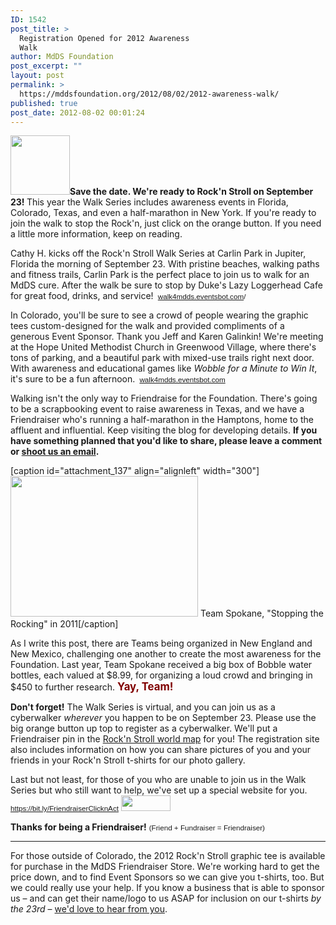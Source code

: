 ```yaml
---
ID: 1542
post_title: >
  Registration Opened for 2012 Awareness
  Walk
author: MdDS Foundation
post_excerpt: ""
layout: post
permalink: >
  https://mddsfoundation.org/2012/08/02/2012-awareness-walk/
published: true
post_date: 2012-08-02 00:01:24
---
```

<a title="Register Now" href="http://walk4mdds.eventsbot.com"><img class="alignleft" style="border-width: 0;" src="http://www.eventsbot.com/images/Reg-3.jpg" alt="" width="95" height="95" /></a><strong>Save the date. We're ready to Rock'n Stroll on September 23! </strong>This year the Walk Series includes awareness events in Florida, Colorado, Texas, and even a half-marathon in New York. If you're ready to join the walk to stop the Rock'n, just click on the orange button. If you need a little more information, keep on reading.

Cathy H. kicks off the Rock'n Stroll Walk Series at Carlin Park in Jupiter, Florida the morning of September 23. With pristine beaches, walking paths and fitness trails, Carlin Park is the perfect place to join us to walk for an MdDS cure. After the walk be sure to stop by Duke's Lazy Loggerhead Cafe for great food, drinks, and service! <span style="font-family: Arial;"><small> <a title="Register for the 2012 MdDS Walk" href="http://walk4mdds.eventsbot.com" target="_blank" rel="noopener">walk4mdds.eventsbot.com</a>/</small></span>

In Colorado, you'll be sure to see a crowd of people wearing the graphic tees custom-designed for the walk and provided compliments of a generous Event Sponsor. Thank you Jeff and Karen Galinkin! We're meeting at the Hope United Methodist Church in Greenwood Village, where there's tons of parking, and a beautiful park with mixed-use trails right next door. With awareness and educational games like <em>Wobble for a Minute to Win It</em>, it's sure to be a fun afternoon.<span style="font-family: Arial;"> <small> <a title="Register for the 2012 MdDS Walk" href="http://walk4mdds.eventsbot.com" target="_blank" rel="noopener">walk4mdds.eventsbot.com</a></small></span>

Walking isn't the only way to Friendraise for the Foundation. There's going to be a scrapbooking event to raise awareness in Texas, and we have a Friendraiser who's running a half-marathon in the Hamptons, home to the affluent and influential. Keep visiting the blog for developing details. <strong>If you have something planned that you'd like to share, please leave a comment or <a title="Send an email to the Walkathon Committee" href="mailto:mddswalk@yahoo.com">shoot us an email</a>.</strong>

[caption id="attachment_137" align="alignleft" width="300"]<a href="http://mddsfoundation.files.wordpress.com/2011/10/stopping-the-rocking-in-spokane.jpg"><img class="size-medium wp-image-137" title="Team Spokane, WA" src="http://mddsfoundation.files.wordpress.com/2011/10/stopping-the-rocking-in-spokane.jpg?w=300" alt="" width="300" height="225" /></a> Team Spokane, "Stopping the Rocking" in 2011[/caption]

As I write this post, there are Teams being organized in New England and New Mexico, challenging one another to create the most awareness for the Foundation. Last year, Team Spokane received a big box of Bobble water bottles, each valued at $8.99, for organizing a loud crowd and bringing in $450 to further research. <span style="color: #800000;"><strong><big>Yay, Team!</big></strong></span>

<strong>Don't forget!</strong> The Walk Series is virtual, and you can join us as a cyberwalker <em>wherever</em> you happen to be on September 23. Please use the big orange button up top to register as a cyberwalker. We'll put a Friendraiser pin in the <a title="Rock'n Stroll World Mao" href="http://bit.ly/RocknStroll2012WorldMap" target="_blank" rel="noopener">Rock'n Stroll world map</a> for you! The registration site also includes information on how you can share pictures of you and your friends in your Rock'n Stroll t-shirts for our photo gallery.

Last but not least, for those of you who are unable to join us in the Walk Series but who still want to help, we've set up a special website for you. <span style="font-family: Arial;">
<small>https://bit.ly/FriendraiserClicknAct</small></span>
<a href="http://bit.ly/FriendraiserClicknAct" target="_blank" rel="noopener"><img class="wp-image-1687 alignnone" title="Make a Donation though Click &amp; Act" src="http://mddsfoundation.files.wordpress.com/2012/08/cna_logo.gif" alt="" width="79" height="25" /></a>

<strong>Thanks for being a Friendraiser!</strong>
<small><span style="font-family: Arial;">(Friend + Fundraiser = Friendraiser)</span></small>

* * * * *
For those outside of Colorado, the 2012 Rock'n Stroll graphic tee is available for purchase in the MdDS Friendraiser Store. We're working hard to get the price down, and to find Event Sponsors so we can give you t-shirts, too. But we could really use your help. If you know a business that is able to sponsor us – and can get their name/logo to us ASAP for inclusion on our t-shirts <em>by the 23rd</em> – <a title="Send an email to the Walkathon Committee" href="mailto://mddswalk@yahoo.com">we'd love to hear from you</a>.